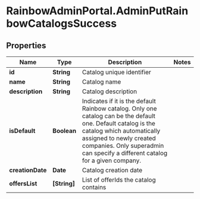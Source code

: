 # RainbowAdminPortal.AdminPutRainbowCatalogsSuccess

## Properties

Name | Type | Description | Notes
------------ | ------------- | ------------- | -------------
**id** | **String** | Catalog unique identifier | 
**name** | **String** | Catalog name | 
**description** | **String** | Catalog description | 
**isDefault** | **Boolean** | Indicates if it is the default Rainbow catalog. Only one catalog can be the default one.    Default catalog is the catalog which automatically assigned to newly created companies.    Only superadmin can specify a different catalog for a given company. | 
**creationDate** | **Date** | Catalog creation date | 
**offersList** | **[String]** | List of offerIds the catalog contains | 


